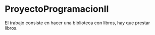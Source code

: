 # ProyectoProgramacionII
El trabajo consiste en hacer una biblioteca con libros, hay que prestar libros.
